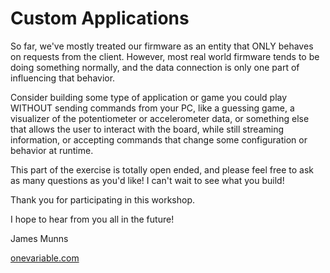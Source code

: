 # Custom Applications

So far, we've mostly treated our firmware as an entity that ONLY behaves on requests from the
client. However, most real world firmware tends to be doing something normally, and the data
connection is only one part of influencing that behavior.

Consider building some type of application or game you could play WITHOUT sending commands from
your PC, like a guessing game, a visualizer of the potentiometer or accelerometer data, or something
else that allows the user to interact with the board, while still streaming information, or
accepting commands that change some configuration or behavior at runtime.

This part of the exercise is totally open ended, and please feel free to ask as many questions as
you'd like! I can't wait to see what you build!

Thank you for participating in this workshop.

I hope to hear from you all in the future!

James Munns

[onevariable.com](onevariable.com)

